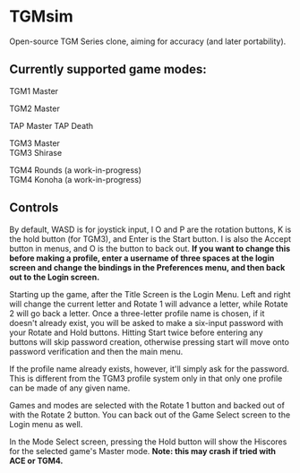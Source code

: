 # TGMsim

Open-source TGM Series clone, aiming for accuracy (and later portability).

## Currently supported game modes:

TGM1 Master

TGM2 Master

TAP Master
TAP Death

TGM3 Master  
TGM3 Shirase

TGM4 Rounds (a work-in-progress)  
TGM4 Konoha (a work-in-progress)

## Controls

By default, WASD is for joystick input, I O and P are the rotation buttons, K is the hold button (for TGM3), and Enter is the Start button. I is also the Accept button in menus, and O is the button to back out. **If you want to change this before making a profile, enter a username of three spaces at the login screen and change the bindings in the Preferences menu, and then back out to the Login screen.**

Starting up the game, after the Title Screen is the Login Menu. Left and right will change the current letter and Rotate 1 will advance a letter, while Rotate 2 will go back a letter. Once a three-letter profile name is chosen, if it doesn't already exist, you will be asked to make a six-input password with your Rotate and Hold buttons. Hitting Start twice before entering any buttons will skip password creation, otherwise pressing start will move onto password verification and then the main menu.

If the profile name already exists, however, it'll simply ask for the password. This is different from the TGM3 profile system only in that only one profile can be made of any given name.

Games and modes are selected with the Rotate 1 button and backed out of with the Rotate 2 button. You can back out of the Game Select screen to the Login menu as well.

In the Mode Select screen, pressing the Hold button will show the Hiscores for the selected game's Master mode. **Note: this may crash if tried with ACE or TGM4.**